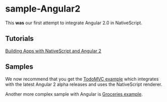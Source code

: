# sample-Angular2
This **was** our first attempt to integrate Angular 2.0 in NativeScript. 

## Tutorials
[Building Apps with NativeScript and Angular 2](http://docs.nativescript.org/angular/tutorial/ng-chapter-0)

## Samples
We now recommend that you get the [TodoMVC example](https://github.com/NativeScript/sample-ng-todomvc) which integrates with the latest Angular 2 alpha releases and uses the NativeScript renderer.

Another more complex sample with Angular is [Groceries example](https://github.com/NativeScript/sample-Groceries).
